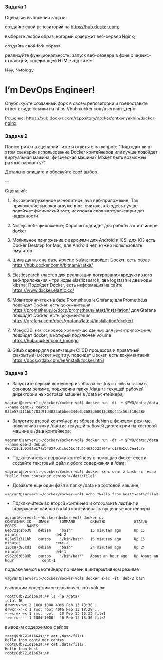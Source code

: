 ### Задача 1
Сценарий выполения задачи:

создайте свой репозиторий на https://hub.docker.com;

выберете любой образ, который содержит веб-сервер Nginx;

создайте свой fork образа;

реализуйте функциональность: запуск веб-сервера в фоне с индекс-страницей, содержащей HTML-код ниже:

<html>
<head>
Hey, Netology
</head>
<body>
<h1>I’m DevOps Engineer!</h1>
</body>
</html>
Опубликуйте созданный форк в своем репозитории и предоставьте ответ в виде ссылки на  
https://hub.docker.com/username_repo  


Решение:
https://hub.docker.com/repository/docker/antkonyakhin/docker-nginx


### Задача 2
Посмотрите на сценарий ниже и ответьте на вопрос: "Подходит ли в этом сценарии использование Docker контейнеров или лучше подойдет виртуальная машина, физическая машина? Может быть возможны разные варианты?"

Детально опишите и обоснуйте свой выбор.

--

Сценарий:

1. Высоконагруженное монолитное java веб-приложение;
Так приложение высоконагруженное, считаю, что здесь лучше подойжет физический хост, исключая слои виртуализации для надежности
2. Nodejs веб-приложение;
Хорошо подойдет для работы в контейнере docker
3. Мобильное приложение c версиями для Android и iOS;
для IOS есть Docker Desktop for Mac, для Android нет, нужно использовать эмулятор

4. Шина данных на базе Apache Kafka;
подойдет Docker, есть образ https://hub.docker.com/r/bitnami/kafka/

5. Elasticsearch кластер для реализации логирования продуктивного веб-приложения - три ноды elasticsearch, два logstash и две ноды kibana;
Подойдет Docker, есть информация на сайте https://www.docker.elastic.co/

6. Мониторинг-стек на базе Prometheus и Grafana;
для Prometheus подойдет Docker, есть документация https://prometheus.io/docs/prometheus/latest/installation/
для Grafana подойдет Docker, есть документация https://grafana.com/docs/grafana/latest/installation/docker/

7. MongoDB, как основное хранилище данных для java-приложения;
подойдет docker, в который подключен volume
https://hub.docker.com/_/mongo

8. Gitlab сервер для реализации CI/CD процессов и приватный (закрытый) Docker Registry.
подойдет Docker, есть документация https://docs.gitlab.com/ee/install/docker.html

### Задача 3
- Запустите первый контейнер из образа centos c любым тэгом в фоновом режиме, подключив папку /data из текущей рабочей директории на хостовой машине в /data контейнера;  
```
vagrant@server1:~/docker/docker-vol$ docker run -dt -v $PWD/data:/data --name cent-2 centos
023e57a311bb4783c91d4023a8bbee344e5b2685d68083d88c441c56af10e389

```
- Запустите второй контейнер из образа debian в фоновом режиме, подключив папку /data из текущей рабочей директории на хостовой машине в /data контейнера;  
```
vagrant@server1:~/docker/docker-vol$ docker run -dt -v $PWD/data:/data --name deb-2 debian
6eb721d1b638fa274a54657bd1cbd52cf1d534623325944efc1f892cb5ea8cfe
```
- Подключитесь к первому контейнеру с помощью docker exec и создайте текстовый файл любого содержания в /data;  

```
vagrant@server1:~/docker/docker-vol$ docker exec cent-2 bash -c 'echo "Hello from container centos">/data/file1'
```

- Добавьте еще один файл в папку /data на хостовой машине;
```
vagrant@server1:~/docker/docker-vol$ echo "Hello from host">data/file2
```

- Подключитесь во второй контейнер и отобразите листинг и содержание файлов в /data контейнера.
запущенные контейнеры
```
agrant@server1:~/docker/docker-vol$ docker ps
CONTAINER ID   IMAGE     COMMAND       CREATED             STATUS             PORTS     NAMES
6eb721d1b638   debian    "bash"        15 minutes ago      Up 15 minutes                deb-2
023e57a311bb   centos    "/bin/bash"   16 minutes ago      Up 16 minutes                cent-2
126c97b86cd1   debian    "bash"        24 minutes ago      Up 24 minutes                deb-1
c96226c0589b   centos    "/bin/bash"   About an hour ago   Up About an hour             cent-1

```
подключаемся к котейнеру по имени в интерактивном режиме
```
vagrant@server1:~/docker/docker-vol$ docker exec -it  deb-2 bash
```

выводжим содержимое подключенного volume
```
root@6eb721d1b638:/# ls -la /data/
total 16
drwxrwxrwx 2 1000 1000 4096 Feb 13 18:36 .
drwxr-xr-x 1 root root 4096 Feb 13 18:28 ..
-rwxrwxrwx 1 root root   28 Feb 13 18:35 file1
-rw-rw-r-- 1 1000 1000   16 Feb 13 18:36 file2
```
выводим содержимое файлов
```
root@6eb721d1b638:/# cat /data/file1 
Hello from container centos
root@6eb721d1b638:/# cat /data/file2 
Hello from host
root@6eb721d1b638:/# 

```